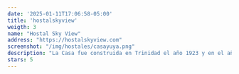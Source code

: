 ```yaml
---
date: '2025-01-11T17:06:58-05:00'
title: 'hostalskyview'
weigth: 3
name: "Hostal Sky View"
address: "https://hostalskyview.com"
screenshot: "/img/hostales/casayuya.png"
description: "La Casa fue construida en Trinidad el año 1923 y en el año 2008 comienza un proceso de restauración capital que culmina en el 2012; empezando a ser un hostal que posee 2 habitaciones que gozan de amplitud y frescura, acompañadas de un exquisito patio interior. La casa gracias a la restauración que se continúa haciendo mantiene la majestuosidad y el confort de la época."
stars: 5
---
```

